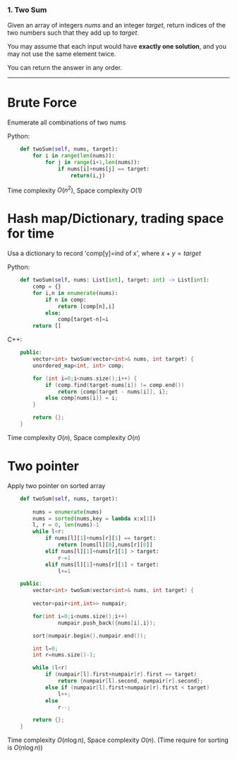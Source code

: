 ### 1. Two Sum

Given an array of integers *nums* and an integer *target*, return indices of the two numbers such that they add up to *target*.

You may assume that each input would have **exactly one solution**, and you may not use the same element twice.

You can return the answer in any order.

---

# Brute Force

Enumerate all combinations of two nums

Python:
```python
	def twoSum(self, nums, target):
		for i in range(len(nums)):
			for j in range(i+1,len(nums)):
				if nums[i]+nums[j] == target:
					return(i,j)
```

Time complexity $O(n^2)$, Space complexity $O(1)$

# Hash map/Dictionary, trading space for time

Usa a dictionary to record 'comp[y]=ind of x', where $x+y=target$

Python: 
```python
    def twoSum(self, nums: List[int], target: int) -> List[int]:
        comp = {}
        for i,n in enumerate(nums):
            if n in comp:
                return [comp[n],i]
            else:
                comp[target-n]=i
        return []
```

C++:
```cpp
	public:
	    vector<int> twoSum(vector<int>& nums, int target) {
	    unordered_map<int, int> comp;

	    for (int i=0;i<nums.size();i++) {
	        if (comp.find(target-nums[i]) != comp.end()) 
	        	return {comp[target - nums[i]], i};
	        else comp[nums[i]] = i;
	    }

	    return {};
	}
```
Time complexity $O(n)$, Space complexity $O(n)$

# Two pointer

Apply two pointer on sorted array

```python
	def twoSum(self, nums, target):
		
		nums = enumerate(nums)
		nums = sorted(nums,key = lambda x:x[1])
		l, r = 0, len(nums)-1
		while l<r:
			if nums[l][1]+nums[r][1] == target:
				return [nums[l][0],nums[r][0]]
			elif nums[l][1]+nums[r][1] > target:
				r-=1
			elif nums[l][1]+nums[r][1] < target:
				l+=1
```
```cpp
	public:
	    vector<int> twoSum(vector<int>& nums, int target) {
	    
	    vector<pair<int,int>> numpair;

	    for(int i=0;i<nums.size();i++)
	            numpair.push_back({nums[i],i});

	    sort(numpair.begin(),numpair.end());

	    int l=0;
	    int r=nums.size()-1;

	    while (l<r)
	        if (numpair[l].first+numpair[r].first == target)
	            return {numpair[l].second, numpair[r].second};
	        else if (numpair[l].first+numpair[r].first < target)
	            l++;
	        else
	            r--;

	    return {};
	}
```

Time complexity $O(n\log n)$, Space complexity $O(n)$. (Time require for sorting is $O(n\log n)$)


